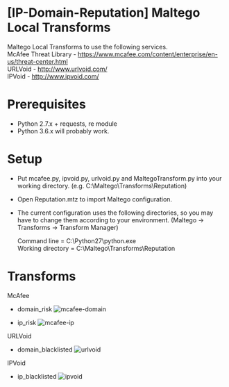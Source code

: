 # [IP-Domain-Reputation] Maltego Local Transforms
Maltego Local Transforms to use the following services.  
McAfee Threat Library - https://www.mcafee.com/content/enterprise/en-us/threat-center.html  
URLVoid - http://www.urlvoid.com/  
IPVoid - http://www.ipvoid.com/  

# Prerequisites
- Python 2.7.x + requests, re module
- Python 3.6.x will probably work.

# Setup
- Put mcafee.py, ipvoid.py, urlvoid.py and MaltegoTransform.py into your working directory. (e.g. C:\Maltego\Transforms\Reputation)
- Open Reputation.mtz to import Maltego configuration.
- The current configuration uses the following directories, so you may have to change them according to your environment. (Maltego -> Transforms -> Transform Manager)  

  Command line = C:\Python27\python.exe  
  Working directory = C:\Maltego\Transforms\Reputation

# Transforms
McAfee
- domain_risk
![mcafee-domain](https://user-images.githubusercontent.com/16297449/42500692-ee23130a-846c-11e8-8722-9afc98018818.png)

- ip_risk
![mcafee-ip](https://user-images.githubusercontent.com/16297449/42501032-c7ebbccc-846d-11e8-9f17-f700d7953bac.png)

URLVoid
- domain_blacklisted
![urlvoid](https://user-images.githubusercontent.com/16297449/42501138-00a7ec0c-846e-11e8-9468-8c88bf45f131.png)

IPVoid
- ip_blacklisted
![ipvoid](https://user-images.githubusercontent.com/16297449/42501280-5af57efe-846e-11e8-80a0-f7d0bbefc3a8.png)
